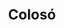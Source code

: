 ---
title: Colosó
menu:
  region:
    parent: montes-de-maria
departamento: Sucre
description: >-
  Es un municipio colombiano ubicado en el departamento de Sucre, en la
  subregión de los Montes de María. El municipio es potencial candidato a ser
  parte de la Red de pueblos patrimonios de Colombia.
grafica_ubicacion_geografica: /charts/municipios/coloso/ubicacion_geografica.html
grafica_comunidades_focalizadas: /charts/municipios/coloso/comunidades_focalizadas.html
grafica_poblacion_genero: /charts/municipios/coloso/poblacion_genero.html
grafica_area_geografica_genero: /charts/municipios/coloso/area_geografica_genero.html
grafica_pertenencia_etnica: /charts/municipios/coloso/pertenencia_etnica.html
grafica_conflicto_identidad: /charts/municipios/coloso/conflicto_identidad.html
grafica_violencia_sexual: /charts/municipios/coloso/violencia_sexual.html
grafica_violencia_fisica: /charts/municipios/coloso/violencia_fisica.html
grafica_violencia_psicologica: /charts/municipios/coloso/violencia_psicologica.html
grafica_negligencia_abandono: /charts/municipios/coloso/negligencia_abandono.html
ficha: /fichas/coloso/ficha.pdf
centros_poblados_corregimientos:
  - Chinulito
  - Bajo Don Juan
  - El Ojito
  - Calle Larga
  - Coraza
  - Desbarrancado
  - El Paraiso
  - La Ceiba
  - La Estacion
  - Marathon
  - Pueblo Nuevo
distribucion_poblacional_hombres: '4098'
distribucion_poblacional_mujeres: '3705'
poblacion_discapacidad: '489'
comunidades_etnicas_zona:
  - ''
asentamientos_indigenas: ''
resguardos_indigenas: ''
consejos_comunitarios: ''
total_poblacion_victima: '6697'
num_sujetos_reparacion_colectiva: '1'
num_planes_retorno_reubicacion_colectiva: '10'
territorio_entidades_snariv_sivjrnr:
  - Servicio Nacional de Aprendizaje (SENA) (SNARIV)
  - Instituto Colombiano de Bienestar Familiar (ICBF) (SNARIV)
  - Enlace de víctimas Municipal (SNARIV)
  - Más familias en Acción (SNARIV)
priorizacion_convivencia_social_salud_mental: >-
  Prevalencia por VIH/SIDA,Embarazo en Adolescentes (10-19 años),Alta derivación
  de partos
region: Montes de María
priorizacion_sexualidad_derechos_sexuales_reproductivos: >-
  Discapacidad en personas mayores,Alta dependencia infantil,Población víctima
  del conflicto armado
priorizacion_gestion_diferencial_poblaciones_vulnerables: >-
  "Debilidades en infraestructura, dotación, talento humano para desarrollar
  acciones de IVC",Contratación tardía de talento humano para acciones en salud
  pública,Debilidades en la calidad del RIPS y del registro clínico
priorizacion_fortalecimiento_autoridad_sanitaria: >-
  "Debilidades en infraestructura, dotación, talento humano para desarrollar
  acciones de IVC",Contratación tardía de talento humano para acciones en salud
  pública,Debilidades en la calidad del RIPS y del registro clínico
eventos_salud_publica_predominantes:
  - Agresiones por animales potencialmente transmisores de rabia
  - Vigilancia en salud pública de la violencia de género e intrafamiliar
  - Intoxicaciones
  - Bajo peso al nacer
  - Dengue
  - Intento de suicidio
  - VIH/Sida/Mortalidad Por Sida
  - Desnutrición aguda en menores de 5 años
  - Leishmaniasis Cutánea
  - Accidente ofídico
rips_salud_mental_poblacion_general:
  - Perturbación de la actividad y de la atención
  - Trastorno afectivo bipolar
  - Trastorno de lenguaje expresivo
  - Trastorno de ansiedad
  - Trastorno mixto de ansiedad y depresión
servicios_telemedicina_mpio_depto:
  - No hay habilitados servicios aún
total_pobreza_multidimensional: 69.6%
pobreza_multidimensional_urbano: 56.2%
pobreza_multidimensional_centro_poblado_rural_disperso: 62.2%
ppales_actividades_economicas:
  - Sector Servicios y Comercio
  - Agricultura
  - Ganadería
  - Piscicultura
  - Turismo de Naturaleza y Rural
observaciones_ppales_actividades_economicas: |-
  Servicios y Comercio en zona urbana
  Agrícola (Yuca, Ñame, Plátano, Maíz, Arroz, Tabaco Rubio)
  Pecuaria (pastoreo)
  Piscicultura
  Turismo de Naturaleza y Rural
ppal_vocacion_mpio:
  - Agricultura
  - Agroforestal
observaciones_ppal_vocacion_mpio: ''
trabajo_informal: 94.1%
ppal_uso_suelo:
  - Agricultura
  - Forestal
  - Ganadería
observaciones_ppal_uso_suelo: ''
espacios_socio_comunitarios:
  - Polideportivo España
  - ' Coliseo de Ferias y de toros Héctor Jose'
  - ' Cancha de futbol Las campesinas'
  - ' CASA ARANGO BIBLIOTECA PÚBLICA ANA MARÍA VERBEL DE VERBEL'
medios_comunicacion:
  - COLOSO STEREO (Ricaurte)
  - ' Perifoneo'
iniciativas_org_sociedad_civil: '22'
programas_usaid:
  - Nuestra Tierra Próspera
  - ' Riqueza Natural 2017-2022'
comunidad_focalizada: El Paraiso
comunidad_focalizada_url: /comunidad-focaliza/vereda-paraiso

---